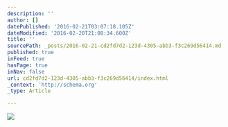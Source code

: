 ```yaml
---
description: ''
author: []
datePublished: '2016-02-21T03:07:18.105Z'
dateModified: '2016-02-20T21:08:34.600Z'
title: ''
sourcePath: _posts/2016-02-21-cd2fd7d2-123d-4305-abb3-f3c269d56414.md
published: true
inFeed: true
hasPage: true
inNav: false
url: cd2fd7d2-123d-4305-abb3-f3c269d56414/index.html
_context: 'http://schema.org'
_type: Article

---
```

![](https://the-grid-user-content.s3-us-west-2.amazonaws.com/a496ee4b-c6cd-4b7e-a34e-3e2ebd5a0712.png)
